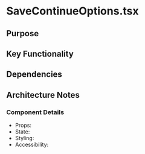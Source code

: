 # SaveContinueOptions.tsx

## Purpose

## Key Functionality

## Dependencies

## Architecture Notes

### Component Details
- Props: 
- State: 
- Styling: 
- Accessibility: 
